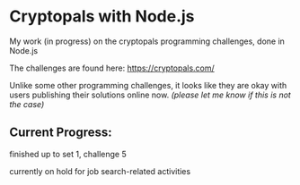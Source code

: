 # Cryptopals with Node.js
My work (in progress) on the cryptopals programming challenges, done in Node.js

The challenges are found here: https://cryptopals.com/

Unlike some other programming challenges, it looks like they are okay with users publishing their solutions online now. 
*(please let me know if this is not the case)*

## Current Progress:
finished up to set 1, challenge 5

currently on hold for job search-related activities
